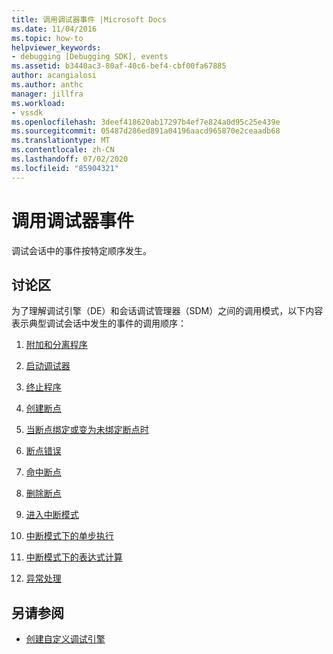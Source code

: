 ```yaml
---
title: 调用调试器事件 |Microsoft Docs
ms.date: 11/04/2016
ms.topic: how-to
helpviewer_keywords:
- debugging [Debugging SDK], events
ms.assetid: b3440ac3-80af-40c6-bef4-cbf00fa67885
author: acangialosi
ms.author: anthc
manager: jillfra
ms.workload:
- vssdk
ms.openlocfilehash: 3deef418620ab17297b4ef7e824a0d95c25e439e
ms.sourcegitcommit: 05487d286ed891a04196aacd965870e2ceaadb68
ms.translationtype: MT
ms.contentlocale: zh-CN
ms.lasthandoff: 07/02/2020
ms.locfileid: "85904321"
---
```

# <a name="call-debugger-events"></a>调用调试器事件
调试会话中的事件按特定顺序发生。

## <a name="discussion"></a>讨论区
 为了理解调试引擎（DE）和会话调试管理器（SDM）之间的调用模式，以下内容表示典型调试会话中发生的事件的调用顺序：

1. [附加和分离程序](../../extensibility/debugger/attaching-and-detaching-to-a-program.md)

2. [启动调试器](../../extensibility/debugger/launching-the-debugger.md)

3. [终止程序](../../extensibility/debugger/terminating-a-program.md)

4. [创建断点](../../extensibility/debugger/creating-a-breakpoint.md)

5. [当断点绑定或变为未绑定断点时](../../extensibility/debugger/when-a-breakpoint-binds-or-becomes-unbound.md)

6. [断点错误](../../extensibility/debugger/breakpoint-errors.md)

7. [命中断点](../../extensibility/debugger/hitting-a-breakpoint.md)

8. [删除断点](../../extensibility/debugger/deleting-a-breakpoint.md)

9. [进入中断模式](../../extensibility/debugger/entering-break-mode.md)

10. [中断模式下的单步执行](../../extensibility/debugger/stepping-in-break-mode.md)

11. [中断模式下的表达式计算](../../extensibility/debugger/expression-evaluation-in-break-mode.md)

12. [异常处理](../../extensibility/debugger/exception-handling-visual-studio-sdk.md)

## <a name="see-also"></a>另请参阅
- [创建自定义调试引擎](../../extensibility/debugger/creating-a-custom-debug-engine.md)
